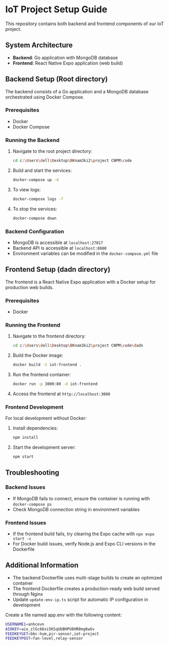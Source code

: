# IoT Project Setup Guide

This repository contains both backend and frontend components of our IoT project.

## System Architecture

- **Backend**: Go application with MongoDB database
- **Frontend**: React Native Expo application (web build)

## Backend Setup (Root directory)

The backend consists of a Go application and a MongoDB database orchestrated using Docker Compose.

### Prerequisites

- Docker
- Docker Compose

### Running the Backend

1. Navigate to the root project directory:

   ```bash
   cd c:\Users\dell\Desktop\BKnam3ki2\project CNPM\code
   ```

2. Build and start the services:

   ```bash
   docker-compose up -d
   ```

3. To view logs:

   ```bash
   docker-compose logs -f
   ```

4. To stop the services:
   ```bash
   docker-compose down
   ```

### Backend Configuration

- MongoDB is accessible at `localhost:27017`
- Backend API is accessible at `localhost:8080`
- Environment variables can be modified in the `docker-compose.yml` file

## Frontend Setup (dadn directory)

The frontend is a React Native Expo application with a Docker setup for production web builds.

### Prerequisites

- Docker

### Running the Frontend

1. Navigate to the frontend directory:

   ```bash
   cd c:\Users\dell\Desktop\BKnam3ki2\project CNPM\code\dadn
   ```

2. Build the Docker image:

   ```bash
   docker build -t iot-frontend .
   ```

3. Run the frontend container:

   ```bash
   docker run -p 3000:80 -d iot-frontend
   ```

4. Access the frontend at `http://localhost:3000`

### Frontend Development

For local development without Docker:

1. Install dependencies:

   ```bash
   npm install
   ```

2. Start the development server:
   ```bash
   npm start
   ```

## Troubleshooting

### Backend Issues

- If MongoDB fails to connect, ensure the container is running with `docker-compose ps`
- Check MongoDB connection string in environment variables

### Frontend Issues

- If the frontend build fails, try clearing the Expo cache with `npx expo start -c`
- For Docker build issues, verify Node.js and Expo CLI versions in the Dockerfile

## Additional Information

- The backend Dockerfile uses multi-stage builds to create an optimized container
- The frontend Dockerfile creates a production-ready web build served through Nginx
- Update `update-env-ip.ts` script for automatic IP configuration in development

Create a file named app.env with the following content:

```bash
USERNAME1=anhcevn
AIOKEY=aio_zlGc66xi5KSqUbBHPU8HR8mg6wGv
FEEDKEYGET=bbc-hum,pir-sensor,iot-project
FEEDKEYPOST=fan-level,relay-sensor
```
